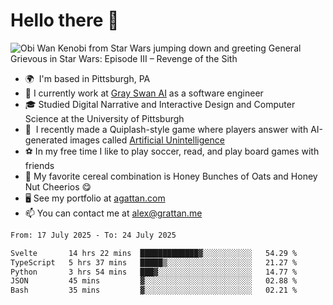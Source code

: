 <!--
**GameDog9988/GameDog9988** is a ✨ _special_ ✨ repository because its `README.md` (this file) appears on your GitHub profile.

Here are some ideas to get you started:

- 🔭 I’m currently working on ...
- 🌱 I’m currently learning ...
- 👯 I’m looking to collaborate on ...
- 🤔 I’m looking for help with ...
- 💬 Ask me about ...
- 📫 How to reach me: ...
- 😄 Pronouns: ...
- ⚡ Fun fact: ...
-->



Hello there 👋
==================================

![Obi Wan Kenobi from Star Wars jumping down and greeting General Grievous in Star Wars: Episode III – Revenge of the Sith](https://github.com/agrattan0820/agrattan0820/assets/51346343/689e56eb-29be-46a5-a079-28ea727b5f7e)


- 🌍  I'm based in Pittsburgh, PA
- 🦢  I currently work at [Gray Swan AI](https://www.grayswan.ai) as a software engineer
- 🎓  Studied Digital Narrative and Interactive Design and Computer Science at the University of Pittsburgh
- 👾  I recently made a Quiplash-style game where players answer with AI-generated images called [Artificial Unintelligence](https://github.com/agrattan0820/artificial-unintelligence)
- ⚽  In my free time I like to play soccer, read, and play board games with friends
- 🥣  My favorite cereal combination is Honey Bunches of Oats and Honey Nut Cheerios 😋
- 🖥️  See my portfolio at [agattan.com](http://agrattan.com/)
- 📫  You can contact me at [alex@grattan.me](mailto:alex@grattan.me)

<!--START_SECTION:waka-->

```txt
From: 17 July 2025 - To: 24 July 2025

Svelte       14 hrs 22 mins  █████████████▓░░░░░░░░░░░   54.29 %
TypeScript   5 hrs 37 mins   █████▒░░░░░░░░░░░░░░░░░░░   21.27 %
Python       3 hrs 54 mins   ███▓░░░░░░░░░░░░░░░░░░░░░   14.77 %
JSON         45 mins         ▓░░░░░░░░░░░░░░░░░░░░░░░░   02.88 %
Bash         35 mins         ▓░░░░░░░░░░░░░░░░░░░░░░░░   02.21 %
```

<!--END_SECTION:waka-->
